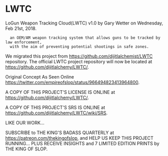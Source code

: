 # LWTC
LoGun Weapon Tracking Cloud(LWTC) v1.0 by Gary Wetter on Wednesday, Feb 21st, 2018.

      an OEM/AM weapon tracking system that allows guns to be tracked by law enforcement,
      with the aim of preventing potential shootings in safe zones.

We migrated this project from https://github.com/dijitlalchemist/LWTC repository. The official LWTC project repository will now be located at https://github.com/dijitlalchemy/LWTC/.


Original Concept As Seen Online https://twitter.com/empireofslop/status/966494823413964800.

A COPY OF THIS PROJECT'S LICENSE IS ONLINE at https://github.com/dijitlalchemy/LWTC/.

A COPY OF THIS PROJECT'S SRS IS ONLINE at https://github.com/dijitlalchemy/LWTC/wiki/SRS.


LIKE OUR WORK...

SUBSCRIBE to THE KING'S BADASS QUARTERLY at https://patreon.com/thekingofslop, and HELP US KEEP THIS PROJECT RUNNING... PLUS RECEIVE INSIGHTS and 7 LIMITED EDITION PRINTS by THE KING OF SLOP. 
